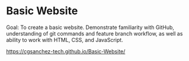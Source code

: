 # Basic Website
Goal: To create a basic website. Demonstrate familiarity with GitHub, understanding of git commands and feature branch workflow, as well as ability to work with HTML, CSS, and JavaScript.

https://cgsanchez-tech.github.io/Basic-Website/
